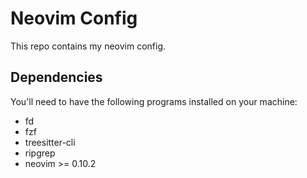 # Neovim Config

This repo contains my neovim config.


## Dependencies

You'll need to have the following programs installed on your machine:

 * fd
 * fzf
 * treesitter-cli
 * ripgrep
 * neovim >= 0.10.2
